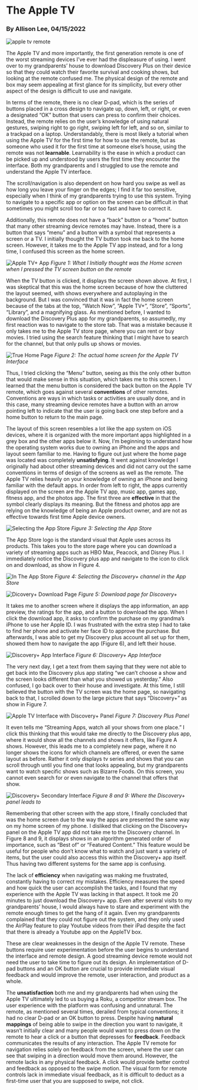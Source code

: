 # The Apple TV
### By Allison Lee, 04/15/2022

![apple tv remote](https://raw.githubusercontent.com/UsabilityEngineering/ux-portfolio-anlee/master/assets/MQGE2.jpg)

The Apple TV and more importantly, the first generation remote is one of the worst streaming devices I’ve ever had the displeasure of using. I went over to my grandparents’ house to download Discovery Plus on their device so that they could watch their favorite survival and cooking shows, but looking at the remote confused me. The physical design of the remote and box may seem appealing at first glance for its simplicity, but every other aspect of the design is difficult to use and navigate. 

In terms of the remote, there is no clear D-pad, which is the series of buttons placed in a cross design to navigate up, down, left, or right, or even a designated “OK” button that users can press to confirm their choices. Instead, the remote relies on the user’s knowledge of using natural gestures, swiping right to go right, swiping left for left, and so on, similar to a trackpad on a laptop. Understandably, there is most likely a tutorial when using the Apple TV for the first time for how to use the remote, but as someone who used it for the first time at someone else’s house, using the remote was not **learnable**. Learnability is the ease in which a product can be picked up and understood by users the first time they encounter the interface. Both my grandparents and I struggled to use the remote and understand the Apple TV interface.

The scroll/navigation is also dependent on how hard you swipe as well as how long you leave your finger on the edges; I find it far too sensitive, especially when I think of my grandparents trying to use this system. Trying to navigate to a specific app or option on the screen can be difficult in that sometimes you might scroll too far or too fast and have to correct it.

Additionally, this remote does not have a “back” button or a “home” button that many other streaming device remotes may have. Instead, there is a button that says “menu” and a button with a symbol that represents a screen or a TV. I initially thought the TV button took me back to the home screen. However, it takes me to the Apple TV app instead, and for a long time, I confused this screen as the home screen. 

![Apple TV+ App](https://raw.githubusercontent.com/UsabilityEngineering/ux-portfolio-anlee/master/assets/tvplus.JPG)
*Figure 1: What I Initially thought was the Home screen when I pressed the TV screen button on the remote*

When the TV button is clicked, it displays the screen shown above. At first, I was skeptical that this was the home screen because of how the cluttered the layout seemed, with shows everywhere and autoplaying in the background. But I was convinced that it was in fact the home screen because of the tabs at the top, “Watch Now”, “Apple TV+”, “Store”, “Sports”, “Library”, and a magnifying glass. As mentioned before, I wanted to download the Discovery Plus app for my grandparents, so assumedly, my first reaction was to navigate to the store tab. That was a mistake because it only takes me to the Apple TV store page, where you can rent or buy movies. I tried using the search feature thinking that I might have to search for the channel, but that only pulls up shows or movies. 

![True Home Page](https://raw.githubusercontent.com/UsabilityEngineering/ux-portfolio-anlee/master/assets/home.JPG)
*Figure 2: The actual home screen for the Apple TV Interface*

Thus, I tried clicking the “Menu” button, seeing as this the only other button that would make sense in this situation, which takes me to this screen. I learned that the menu button is considered the back button on the Apple TV remote, which goes against several **conventions** of other remotes. Conventions are ways in which tasks or activities are usually done, and in this case, many streaming device remotes have a button with an arrow pointing left to indicate that the user is going back one step before and a home button to return to the main page. 

The layout of this screen resembles a lot like the app system on iOS devices, where it is organized with the more important apps highlighted in a grey box and the other apps below it. Now, I’m beginning to understand how the operating system works due to owning an iPhone and the apps and layout seem familiar to me. Having to figure out just where the home page was located was completely **unsatisfying**. It went against knowledge I originally had about other streaming devices and did not carry out the same conventions in terms of design of the screens as well as the remote. The Apple TV relies heavily on your knowledge of owning an iPhone and being familiar with the default apps. In order from left to right, the apps currently displayed on the screen are the Apple TV app, music app, games app, fitness app, and the photos app. The first three are **effective** in that the symbol clearly displays its meaning. But the fitness and photos app are relying on the knowledge of being an Apple product owner, and are not as effective towards first time Apple device owners. 

![Selecting the App Store](https://raw.githubusercontent.com/UsabilityEngineering/ux-portfolio-anlee/master/assets/IMG_7365.jpeg)
*Figure 3: Selecting the App Store*

The App Store logo is the standard visual that Apple uses across its products. This takes you to the store page where you can download a variety of streaming apps such as HBO Max, Peacock, and Disney Plus. I immediately notice the Discovery plus app and navigate to the icon to click on and download, as show in Figure 4. 

![In The App Store](https://raw.githubusercontent.com/UsabilityEngineering/ux-portfolio-anlee/master/assets/IMG_7369.jpeg)
*Figure 4: Selecting the Discovery+ channel in the App Store*

![Dicovery+ Download Page](https://raw.githubusercontent.com/UsabilityEngineering/ux-portfolio-anlee/master/assets/IMG_7373%20copy.jpg)
*Figure 5: Download page for Discovery+*

It takes me to another screen where it displays the app information, an app preview, the ratings for the app, and a button to download the app. When I click the download app, it asks to confirm the purchase on my grandma’s iPhone to use her Apple ID. I was frustrated with the extra step I had to take to find her phone and activate her face ID to approve the purchase. But afterwards, I was able to get my Discovery plus account all set up for them, showed them how to navigate the app (Figure 6), and left their house. 

![Discovery+ App Interface](https://raw.githubusercontent.com/UsabilityEngineering/ux-portfolio-anlee/master/assets/IMG.png)
*Figure 6: Discovery+ App Interface*

The very next day, I get a text from them saying that they were not able to get back into the Discovery plus app stating “we can’t choose a show and the screen looks different than what you showed us yesterday.” Also confused, I go back over to their house and investigate. At this time, I still believed the button with the TV screen was the home page, so navigating back to that, I scrolled down to the large picture that says “Discovery+” as show in Figure 7. 

![Apple TV Interface with Discovery+ Panel](https://raw.githubusercontent.com/UsabilityEngineering/ux-portfolio-anlee/master/assets/IMG_4842.JPG)
*Figure 7: Discovery Plus Panel*

It even tells me “Streaming Apps, watch all your shows from one place.” I click this thinking that this would take me directly to the Discovery plus app, where it would show all the channels and shows it offers, like Figure A shows. However, this leads me to a completely new page, where it no longer shows the icons for which channels are offered, or even the same layout as before. Rather it only displays tv series and shows that you can scroll through until you find one that looks appealing, but my grandparents want to watch specific shows such as Bizarre Foods. On this screen, you cannot even search for or even navigate to the channel that offers that show. 

![Discovery+ Secondary Interface](https://raw.githubusercontent.com/UsabilityEngineering/ux-portfolio-anlee/master/assets/IMG_4843.JPG)
*Figure 8 and 9: Where the Discovery+ panel leads to* 

Remembering that other screen with the app store, I finally concluded that was the home screen due to the way the apps are presented the same way on my home screen of my phone. I disliked that clicking on the Discovery+ panel on the Apple TV app did not take me to the Discovery channel. In Figure 8 and 9, it displays shows in an algorithm generated order of importance, such as “Best of” or “Featured Content.” This feature would be useful for people who don’t know what to watch and just want a variety of items, but the user could also access this within the Discovery+ app itself. Thus having two different systems for the same app is confusing. 

The lack of **efficiency** when navigating was making me frustrated, constantly having to correct my mistakes. Efficiency measures the speed and how quick the user can accomplish the tasks, and I found that my experience with the Apple TV was lacking in that aspect. It took me 20 minutes to just download the Discovery+ app. Even after several visits to my grandparents’ house, I would always have to stare and experiment with the remote enough times to get the hang of it again. Even my grandparents complained that they could not figure out the system, and they only used the AirPlay feature to play Youtube videos from their iPad despite the fact that there is already a Youtube app on the AppleTV box.

These are clear weaknesses in the design of the Apple TV remote. These buttons require user experimentation before the user begins to understand the interface and remote design. A good streaming device remote would not need the user to take time to figure out its design. An implementation of D-pad buttons and an OK button are crucial to provide immediate visual feedback and would improve the remote, user interaction, and product as a whole.

The **unsatisfaction** both me and my grandparents had when using the Apple TV ultimately led to us buying a Roku, a competitor stream box. The user experience with the platform was confusing and unnatural. The remote, as mentioned several times, derailed from typical conventions; it had no clear D-pad or an OK button to press. Despite having **natural mappings** of being able to swipe in the direction you want to navigate, it wasn’t initially clear and many people would want to press down on the remote to hear a click or a button that depresses for **feedback**. Feedback communicates the results of any interaction. The Apple TV remote for navigation relies solely on feedback from the screen, where the user can see that swiping in a direction would move them around. However, the remote lacks in any physical feedback. A click would provide better control and feedback as opposed to the swipe motion. The visual form for remote controls lack in immediate visual feedback, as it is difficult to deduct as a first-time user that you are supposed to swipe, not click. 





